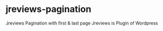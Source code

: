 # jreviews-pagination
Jreviews Pagination with first &amp; last page
Jreviews is Plugin of Wordpress
